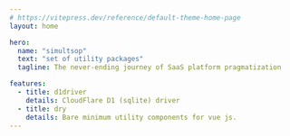```yaml
---
# https://vitepress.dev/reference/default-theme-home-page
layout: home

hero:
  name: "simultsop"
  text: "set of utility packages"
  tagline: The never-ending journey of SaaS platform pragmatization

features:
  - title: d1driver
    details: CloudFlare D1 (sqlite) driver
  - title: dry
    details: Bare minimum utility components for vue js.
---
```


